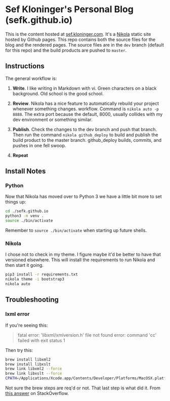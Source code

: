 # Sef Kloninger's Personal Blog (sefk.github.io)

This is the content hosted at [sef.kloninger.com][]. It's a [Nikola][]
static site hosted by Github pages. This repo contains both the
source files for the blog and the rendered pages. The source files
are in the ```dev``` branch (default for this repo) and the build
products are pushed to ```master```.

[sef.kloninger.com]: https://sef.kloninger.com/
[Nikola]: https://getnikola.com

## Instructions

The general workflow is:

1. **Write**. I like writing in Markdown with vi. Green characters on a black
   background. Old school is the good school.

2. **Review**. Nikola has a nice feature to automatically rebuild your project
   whenever something changes. workflow.  Command is ```nikola auto -p 8888```.
   The extra port because the default, 8000, usually collides with my dev
   environment or something similar.

3. **Publish**.  Check the changes to the dev branch and push that branch. Then
   run the command ```nikola github_deploy``` to build and publish the build
   product to the master branch. github_deploy builds, commits, and pushes in
   one fell swoop.

4. **Repeat**

## Install Notes

### Python

Now that Nikola has moved over to Python 3 we have a little bit more to set things up:

```bash
cd ./sefk.github.io
python3 -m venv .
source ./bin/activate
```

Remember to ```source ./bin/activate``` when starting up future shells. 

### Nikola

I chose not to check in my theme. I figure maybe it'd be better to have that versioned
elsewhere. This will install the requirements to run Nikola and then start it going.

```bash
pip3 install -r requirements.txt
nikola theme -i bootstrap3
nikola auto
```

## Troubleshooting

### lxml error

If you're seeing this:

> fatal error: 'libxml/xmlversion.h' file not found
> error: command 'cc' failed with exit status 1

Then try this:

```bash
brew install libxml2
brew install libxslt
brew link libxml2 --force
brew link libxslt --force
CPATH=/Applications/Xcode.app/Contents/Developer/Platforms/MacOSX.platform/Developer/SDKs/MacOSX10.9.sdk/usr/include/libxml2 CFLAGS=-Qunused-arguments CPPFLAGS=-Qunused-arguments pip install lxml
```

Not sure the brew steps are req'd or not. That last step is what
did it. From [this answer][] on StackOverflow.

[this answer]: http://stackoverflow.com/questions/19548011/cannot-install-lxml-on-mac-os-x-10-9
